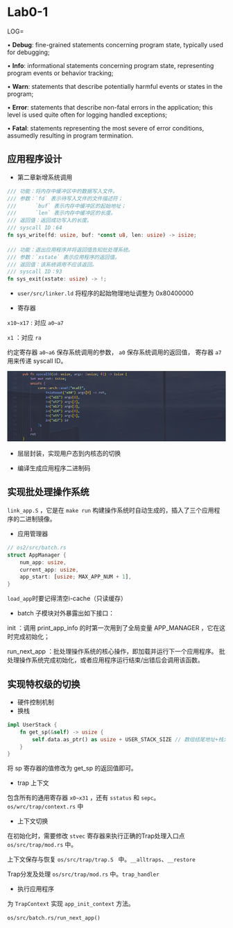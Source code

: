 # Lab0-1

LOG=

• **Debug**: fine-grained statements concerning program state, typically used for debugging;

• **Info**: informational statements concerning program state, representing program events or behavior tracking;

• **Warn**: statements that describe potentially harmful events or states in the program;

• **Error**: statements that describe non-fatal errors in the application; this level is used quite often for logging handled exceptions;

• **Fatal**: statements representing the most severe of error conditions, assumedly resulting in program termination.

## 应用程序设计

- 第二章新增系统调用

```rust
/// 功能：将内存中缓冲区中的数据写入文件。
/// 参数：`fd` 表示待写入文件的文件描述符；
///      `buf` 表示内存中缓冲区的起始地址；
///      `len` 表示内存中缓冲区的长度。
/// 返回值：返回成功写入的长度。
/// syscall ID：64
fn sys_write(fd: usize, buf: *const u8, len: usize) -> isize;

/// 功能：退出应用程序并将返回值告知批处理系统。
/// 参数：`xstate` 表示应用程序的返回值。
/// 返回值：该系统调用不应该返回。
/// syscall ID：93
fn sys_exit(xstate: usize) -> !;
```

- `user/src/linker.ld` 将程序的起始物理地址调整为 0x80400000

- 寄存器

`x10~x17` : 对应 `a0~a7`

`x1` ：对应 `ra`

约定寄存器 `a0~a6` 保存系统调用的参数， `a0` 保存系统调用的返回值， 寄存器 `a7` 用来传递 syscall ID。

![image-20220722184354890](https://raw.githubusercontent.com/Yuukina/XSJ-Img/main/img/image-20220722184354890.png)

- 层层封装，实现用户态到内核态的切换

- 编译生成应用程序二进制码

## 实现批处理操作系统

`link_app.S` ，它是在 `make run` 构建操作系统时自动生成的，插入了三个应用程序的二进制镜像。

- 应用管理器

```rust
// os2/src/batch.rs
struct AppManager {
    num_app: usize,
    current_app: usize,
    app_start: [usize; MAX_APP_NUM + 1],
}
```

`load_app`时要记得清空i-cache（只读缓存）

- batch 子模块对外暴露出如下接口：

init ：调用 print_app_info 的时第一次用到了全局变量 APP_MANAGER ，它在这时完成初始化；

run_next_app ：批处理操作系统的核心操作，即加载并运行下一个应用程序。 批处理操作系统完成初始化，或者应用程序运行结束/出错后会调用该函数。

## 实现特权级的切换

- 硬件控制机制
- 换栈

```rust
impl UserStack {
    fn get_sp(&self) -> usize {
        self.data.as_ptr() as usize + USER_STACK_SIZE // 数组结尾地址+栈大小
    }
}
```

将 sp 寄存器的值修改为 get_sp 的返回值即可。

- trap 上下文

包含所有的通用寄存器 `x0~x31` ，还有 `sstatus` 和 `sepc`。`os/wrc/trap/context.rs` 中

- 上下文切换

在初始化时，需要修改 `stvec` 寄存器来执行正确的Trap处理入口点 `os/src/trap/mod.rs` 中。

上下文保存与恢复 `os/src/trap/trap.S ` 中。`__alltraps`、`__restore`

Trap分发及处理 `os/src/trap/mod.rs` 中。`trap_handler`

- 执行应用程序

为 `TrapContext` 实现 `app_init_context` 方法。

`os/src/batch.rs/run_next_app()`

